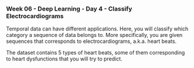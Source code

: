 ### Week 06 - Deep Learning - Day 4 - Classify Electrocardiograms

Temporal data can have different applications. Here, you will classify which category a sequence of data belongs to. More specifically, you are given sequences that corresponds to electrocardiograms, a.k.a. heart beats.

The dataset contains 5 types of heart beats, some of them corresponding to heart dysfunctions that you will try to predict.
